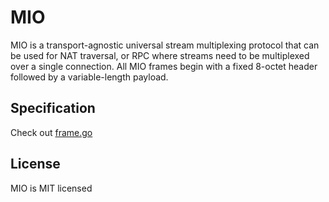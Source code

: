 # MIO

MIO is a transport-agnostic universal stream multiplexing protocol that can be used for NAT traversal, or RPC where streams need to be multiplexed over a single connection. All MIO frames begin with a fixed 8-octet header followed by a variable-length payload.



## Specification

Check out [frame.go](./frame.go)

## License

MIO is MIT licensed